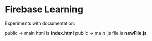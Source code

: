 # Firebase Learning
Experiments with documentation:

public -> main html is **index.html**
public -> main .js file is **newFile.js**

